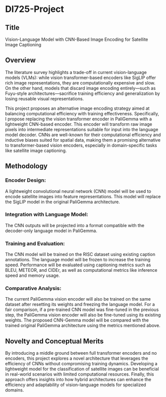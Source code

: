 # DI725-Project

## Title
Vision-Language Model with CNN-Based Image Encoding for Satellite Image Captioning

## Overview

The literature survey highlights a trade-off in current vision-language models (VLMs): while vision transformer-based encoders like SigLIP offer rich image representations, they are computationally expensive and slow. On the other hand, models that discard image encoding entirely—such as Fuyu-style architectures—sacrifice training efficiency and generalization by losing reusable visual representations.

This project proposes an alternative image encoding strategy aimed at balancing computational efficiency with training effectiveness. Specifically, I propose replacing the vision transformer encoder in PaliGemma with a lightweight CNN-based encoder. This encoder will transform raw image pixels into intermediate representations suitable for input into the language model decoder. CNNs are well-known for their computational efficiency and inductive biases suited for spatial data, making them a promising alternative to transformer-based vision encoders, especially in domain-specific tasks like satellite image captioning.

## Methodology

### Encoder Design:
A lightweight convolutional neural network (CNN) model will be used to encode satellite images into feature representations. This model will replace the SigLIP model in the original PaliGemma architecture.

### Integration with Language Model:
The CNN outputs will be projected into a format compatible with the decoder-only language model in PaliGemma.

### Training and Evaluation:
The CNN model will be trained on the RISC dataset using existing caption annotations. The language model will be frozen to increase the training speed. Performance will be evaluated using captioning metrics such as BLEU, METEOR, and CIDEr, as well as computational metrics like inference speed and memory usage.

### Comparative Analysis:
The current PaliGemma vision encoder will also be trained on the same dataset after resetting its weights and freezing the language model. For a fair comparison, if a pre-trained CNN model was fine-tuned in the previous step, the PaliGemma vision encoder will also be fine-tuned using its existing weights. The proposed CNN-Gemma model will be compared with the trained original PaliGemma architecture using the metrics mentioned above.

## Novelty and Conceptual Merits

By introducing a middle ground between full transformer encoders and no encoders, this project explores a novel architecture that leverages the efficiency of CNNs without compromising training dynamics. Developing a lightweight model for the classification of satellite images can be beneficial in real-world scenarios with limited computational resources. Finally, this approach offers insights into how hybrid architectures can enhance the efficiency and adaptability of vision-language models for specialized domains.
